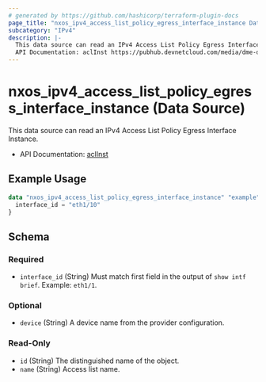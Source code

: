 ```yaml
---
# generated by https://github.com/hashicorp/terraform-plugin-docs
page_title: "nxos_ipv4_access_list_policy_egress_interface_instance Data Source - terraform-provider-nxos"
subcategory: "IPv4"
description: |-
  This data source can read an IPv4 Access List Policy Egress Interface Instance.
  API Documentation: aclInst https://pubhub.devnetcloud.com/media/dme-docs-10-2-2/docs/Security%20and%20Policing/acl:Inst/
---
```


# nxos_ipv4_access_list_policy_egress_interface_instance (Data Source)

This data source can read an IPv4 Access List Policy Egress Interface Instance.

- API Documentation: [aclInst](https://pubhub.devnetcloud.com/media/dme-docs-10-2-2/docs/Security%20and%20Policing/acl:Inst/)

## Example Usage

```terraform
data "nxos_ipv4_access_list_policy_egress_interface_instance" "example" {
  interface_id = "eth1/10"
}
```

<!-- schema generated by tfplugindocs -->
## Schema

### Required

- `interface_id` (String) Must match first field in the output of `show intf brief`. Example: `eth1/1`.

### Optional

- `device` (String) A device name from the provider configuration.

### Read-Only

- `id` (String) The distinguished name of the object.
- `name` (String) Access list name.


